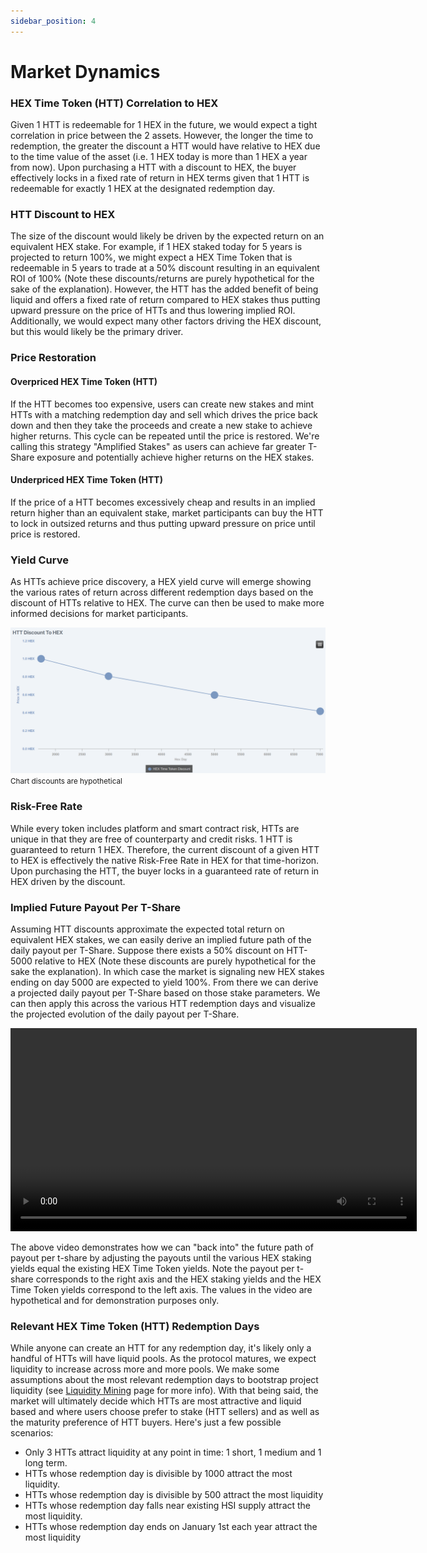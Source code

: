 ```yaml
---
sidebar_position: 4
---
```


# Market Dynamics

### HEX Time Token (HTT) Correlation to HEX
Given 1 HTT is redeemable for 1 HEX in the future, we would expect a tight correlation in price between the 2 assets. However, the longer the time to redemption, the greater the discount a HTT would have relative to HEX due to the time value of the asset (i.e. 1 HEX today is more than 1 HEX a year from now). Upon purchasing a HTT with a discount to HEX, the buyer effectively locks in a fixed rate of return in HEX terms given that 1 HTT is redeemable for exactly 1 HEX at the designated redemption day. 

### HTT Discount to HEX
The size of the discount would likely be driven by the expected return on an equivalent HEX stake. For example, if 1 HEX staked today for 5 years is projected to return 100%, we might expect a HEX Time Token that is redeemable in 5 years to trade at a 50% discount resulting in an equivalent ROI of 100% (Note these discounts/returns are purely hypothetical for the sake of the explanation). However, the HTT has the added benefit of being liquid and offers a fixed rate of return compared to HEX stakes thus putting upward pressure on the price of HTTs and thus lowering implied ROI. Additionally, we would expect many other factors driving the HEX discount, but this would likely be the primary driver. 

### Price Restoration
#### Overpriced HEX Time Token (HTT)
If the HTT becomes too expensive, users can create new stakes and mint HTTs with a matching redemption day and sell which drives the price back down and then they take the proceeds and create a new stake to achieve higher returns. This cycle can be repeated until the price is restored. We're calling this strategy "Amplified Stakes" as users can achieve far greater T-Share exposure and potentially achieve higher returns on the HEX stakes.

#### Underpriced HEX Time Token (HTT)
If the price of a HTT becomes excessively cheap and results in an implied return higher than an equivalent stake, market participants can buy the HTT to lock in outsized returns and thus putting upward pressure on price until price is restored.

### Yield Curve
As HTTs achieve price discovery, a HEX yield curve will emerge showing the various rates of return across different redemption days based on the discount of HTTs relative to HEX. The curve can then be used to make more informed decisions for market participants.

![Alt text](/img/Discounts.png)
<small>Chart discounts are hypothetical</small>

### Risk-Free Rate
While every token includes platform and smart contract risk, HTTs are unique in that they are free of counterparty and credit risks. 1 HTT is guaranteed to return 1 HEX. Therefore, the current discount of a given HTT to HEX is effectively the native Risk-Free Rate in HEX for that time-horizon. Upon purchasing the HTT, the buyer locks in a guaranteed rate of return in HEX driven by the discount. 

### Implied Future Payout Per T-Share
Assuming HTT discounts approximate the expected total return on equivalent HEX stakes, we can easily derive an implied future path of the daily payout per T-Share. Suppose there exists a 50% discount on HTT-5000 relative to HEX (Note these discounts are purely hypothetical for the sake the explanation). In which case the market is signaling new HEX stakes ending on day 5000 are expected to yield 100%. From there we can derive a projected daily payout per T-Share based on those stake parameters. We can then apply this across the various HTT redemption days and visualize the projected evolution of the daily payout per T-Share. 

<video width="650" controls>
  <source src="/img/ImpliedPayoutsVideo.mp4" type="video/mp4" />
</video>

The above video demonstrates how we can "back into" the future path of payout per t-share by adjusting the payouts until the various HEX staking yields equal the existing HEX Time Token yields. Note the payout per t-share corresponds to the right axis and the HEX staking yields and the HEX Time Token yields correspond to the left axis. The values in the video are hypothetical and for demonstration purposes only. 

### Relevant HEX Time Token (HTT) Redemption Days
While anyone can create an HTT for any redemption day, it's likely only a handful of HTTs will have liquid pools. As the protocol matures, we expect liquidity to increase across more and more pools. We make some assumptions about the most relevant redemption days to bootstrap project liquidity (see [Liquidity Mining](actuatorToken/liquidityMining) page for more info). With that being said, the market will ultimately decide which HTTs are most attractive and liquid based and where users choose prefer to stake (HTT sellers) and as well as the maturity preference of HTT buyers. Here's just a few possible scenarios: 
- Only 3 HTTs attract liquidity at any point in time: 1 short, 1 medium and 1 long term. 
- HTTs whose redemption day is divisible by 1000 attract the most liquidity. 
- HTTs whose redemption day is divisible by 500 attract the most liquidity
- HTTs whose redemption day falls near existing HSI supply attract the most liquidity.
- HTTs whose redemption day ends on January 1st each year attract the most liquidity
